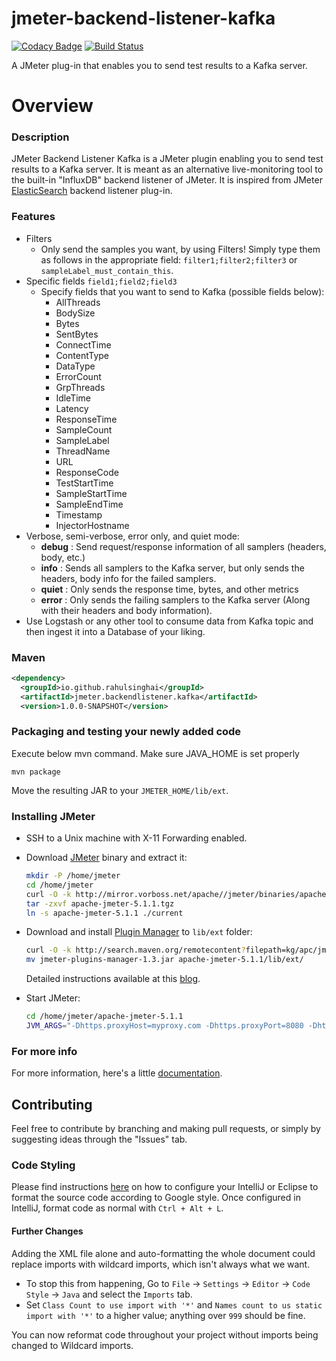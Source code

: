 # jmeter-backend-listener-kafka

[![Codacy Badge](https://api.codacy.com/project/badge/Grade/2574897d4d0646b4a2f2a34c0b86fc35)](https://app.codacy.com/app/rahulsinghai/jmeter-backend-listener-kafka?utm_source=github.com&utm_medium=referral&utm_content=rahulsinghai/jmeter-backend-listener-kafka&utm_campaign=Badge_Grade_Dashboard)
[![Build Status](https://travis-ci.org/rahulsinghai/jmeter-backend-listener-kafka.svg?branch=master)](https://travis-ci.org/rahulsinghai/jmeter-backend-listener-kafka)

A JMeter plug-in that enables you to send test results to a Kafka server.

# Overview

### Description
JMeter Backend Listener Kafka is a JMeter plugin enabling you to send test results to a Kafka server.
It is meant as an alternative live-monitoring tool to the built-in "InfluxDB" backend listener of JMeter.
It is inspired from JMeter [ElasticSearch](https://github.com/delirius325/jmeter-elasticsearch-backend-listener) backend listener plug-in.

### Features

* Filters
  * Only send the samples you want, by using Filters! Simply type them as follows in the appropriate field: ``filter1;filter2;filter3`` or ``sampleLabel_must_contain_this``.
* Specific fields `field1;field2;field3`
  * Specify fields that you want to send to Kafka (possible fields below):
     * AllThreads
     * BodySize
     * Bytes
     * SentBytes
     * ConnectTime
     * ContentType
     * DataType
     * ErrorCount
     * GrpThreads
     * IdleTime
     * Latency
     * ResponseTime
     * SampleCount
     * SampleLabel
     * ThreadName
     * URL
     * ResponseCode
     * TestStartTime
     * SampleStartTime
     * SampleEndTime
     * Timestamp
     * InjectorHostname
* Verbose, semi-verbose, error only, and quiet mode:
  * __debug__ : Send request/response information of all samplers (headers, body, etc.)
  * __info__ : Sends all samplers to the Kafka server, but only sends the headers, body info for the failed samplers.
  * __quiet__ : Only sends the response time, bytes, and other metrics
  * __error__ : Only sends the failing samplers to the Kafka server (Along with their headers and body information).
* Use Logstash or any other tool to consume data from Kafka topic and then ingest it into a Database of your liking.

### Maven

```xml
<dependency>
  <groupId>io.github.rahulsinghai</groupId>
  <artifactId>jmeter.backendlistener.kafka</artifactId>
  <version>1.0.0-SNAPSHOT</version>
```

### Packaging and testing your newly added code

Execute below mvn command. Make sure JAVA_HOME is set properly
```
mvn package
```
Move the resulting JAR to your `JMETER_HOME/lib/ext`.

### Installing JMeter

- SSH to a Unix machine with X-11 Forwarding enabled.
- Download [JMeter](https://jmeter.apache.org/download_jmeter.cgi) binary and extract it:
  
  ```bash
  mkdir -P /home/jmeter
  cd /home/jmeter
  curl -O -k http://mirror.vorboss.net/apache//jmeter/binaries/apache-jmeter-5.1.1.tgz
  tar -zxvf apache-jmeter-5.1.1.tgz
  ln -s apache-jmeter-5.1.1 ./current
  ```

- Download and install [Plugin Manager](https://jmeter-plugins.org/wiki/PluginsManager/) to `lib/ext` folder:

  ```bash
  curl -O -k http://search.maven.org/remotecontent?filepath=kg/apc/jmeter-plugins-manager/1.3/jmeter-plugins-manager-1.3.jar
  mv jmeter-plugins-manager-1.3.jar apache-jmeter-5.1.1/lib/ext/
  ```
  
  Detailed instructions available at this [blog](https://octoperf.com/blog/2018/04/04/jmeter-plugins-install/).

- Start JMeter:

  ```bash
  cd /home/jmeter/apache-jmeter-5.1.1
  JVM_ARGS="-Dhttps.proxyHost=myproxy.com -Dhttps.proxyPort=8080 -Dhttp.proxyUser=user -Dhttp.proxyPass=***" ./bin/jmeter.sh
  ```

### For more info

For more information, here's a little [documentation](https://github.com/rahulsinghai/jmeter-backend-listener-kafka/wiki).

## Contributing

Feel free to contribute by branching and making pull requests, or simply by suggesting ideas through the "Issues" tab.

### Code Styling

Please find instructions [here](https://github.com/HPI-Information-Systems/Metanome/wiki/Installing-the-google-styleguide-settings-in-intellij-and-eclipse) on how to configure your IntelliJ or Eclipse to format the source code according to Google style.
Once configured in IntelliJ, format code as normal with `Ctrl + Alt + L`.

#### Further Changes

Adding the XML file alone and auto-formatting the whole document could replace imports with wildcard imports, which isn't always what we want.

- To stop this from happening, Go to `File` → `Settings` → `Editor` → `Code Style` → `Java` and select the `Imports` tab.
- Set `Class Count to use import with '*'` and `Names count to us static import with '*'` to a higher value; anything over `999` should be fine.

You can now reformat code throughout your project without imports being changed to Wildcard imports.
